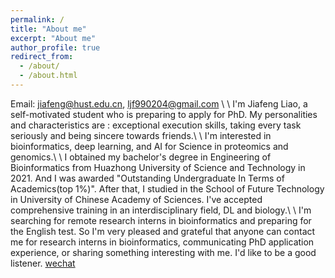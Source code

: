```yaml
---
permalink: /
title: "About me"
excerpt: "About me"
author_profile: true
redirect_from: 
  - /about/
  - /about.html
---
```

Email: jiafeng@hust.edu.cn, ljf990204@gmail.com    \\
   \\
I'm Jiafeng Liao, a self-motivated student who is preparing to apply for PhD. My personalities and characteristics are : exceptional execution skills, taking every task seriously and being sincere towards friends.\\
  \\
I'm interested in bioinformatics, deep learning, and AI for Science in proteomics and genomics.\\
  \\
I obtained my bachelor's degree in Engineering of Bioinformatics from Huazhong University of Science and Technology in 2021. And I was awarded "Outstanding Undergraduate In Terms of Academics(top 1%)". After that, I studied in the School of Future Technology in University of Chinese Academy of Sciences. I've accepted comprehensive training in an interdisciplinary field, DL and biology.\\
\\
I'm searching for remote research interns in bioinformatics and preparing for the English test. So I'm very pleased and grateful that anyone can contact me for research interns in bioinformatics, communicating PhD application experience, or sharing something interesting with me. I'd like to be a good listener. [wechat](../images/wechatljf.jpg)

